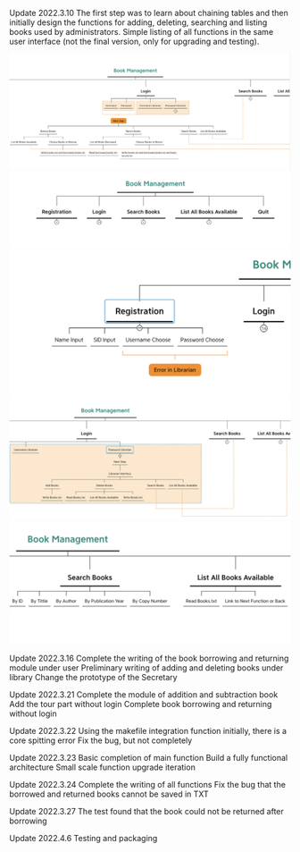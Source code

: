 Update 2022.3.10
The first step was to learn about chaining tables and then initially design the functions for adding, deleting, searching and listing books used by administrators. Simple listing of all functions in the same user interface (not the final version, only for upgrading and testing).

![image1](image1.png "Design image")
![image2](image2.png "Design image")
![image3](image3.png "Design image")
![image4](image4.png "Design image")
![image5](image5.png "Design image")

Update 2022.3.16
Complete the writing of the book borrowing and returning module under user
Preliminary writing of adding and deleting books under library
Change the prototype of the Secretary

Update 2022.3.21
Complete the module of addition and subtraction book
Add the tour part without login
Complete book borrowing and returning without login

Update 2022.3.22
Using the makefile integration function initially, there is a core spitting error
Fix the bug, but not completely

Update 2022.3.23
Basic completion of main function
Build a fully functional architecture
Small scale function upgrade iteration

Update 2022.3.24
Complete the writing of all functions
Fix the bug that the borrowed and returned books cannot be saved in TXT

Update 2022.3.27
The test found that the book could not be returned after borrowing

Update 2022.4.6
Testing and packaging